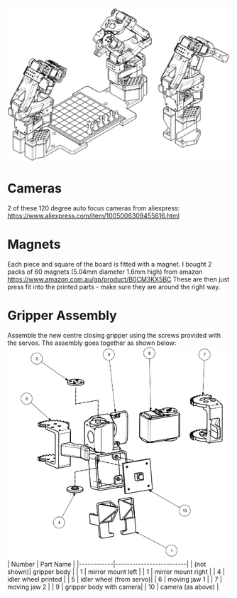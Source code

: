 ![Alt text](images/Layout.png)

# Cameras
2 of these 120 degree auto focus cameras from aliexpress: https://www.aliexpress.com/item/1005006309455616.html 

# Magnets
Each piece and square of the board is fitted with a magnet. I bought 2 packs of 60 magnets (5.04mm diameter 1.6mm high) from amazon https://www.amazon.com.au/gp/product/B0CM3KX5BC
These are then just press fit into the printed parts - make sure they are around the right way.

# Gripper Assembly
Assemble the new centre closing gripper using the screws provided with the servos. The assembly goes together as shown below:
![Alt text](images/gripper_explosion.png)
| Number     | Part Name               |
|------------|-------------------------|
| (not shown)| gripper body            |
| 1          | mirror mount left       |
| 1          | mirror mount right      |
| 4          | idler wheel printed     |
| 5          | idler wheel (from servo)|
| 6          | moving jaw 1            |
| 7          | moving jaw 2            |
| 9          | gripper body with camera|
| 10         | camera (as above)       |
